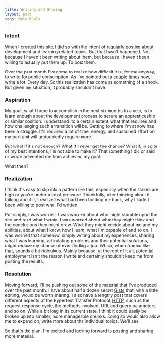 ```yaml
---
title: Writing and Sharing
layout: post
tags: Meta Goals
---
```


### Intent

When I created this site, I did so with the intent of regularly posting about development and learning related topics.  But that hasn't happened.  Not because I haven't been writing about them, but because I haven't been willing to actually put them up.  To post them.

Over the past month I've come to realize how difficult it is, for me anyway, to write for public consumption.  As I've pointed out a [couple](http://travisingram.github.io/2014/07/23/initial-commit/) [times](http://travisingram.github.io/2014/07/23/projects/) now, I write a lot.  Every day.  So this realization has come as something of a shock.  But given my situation, it probably shouldn't have.

### Aspiration

My goal, what I hope to accomplish in the next six months to a year, is to learn enough about the development process to secure an apprenticeship or similar position.  I understand, to a certain extent, what that requires and how challenging such a transition will be.  Getting to where I'm at now has been a struggle.  It's required a lot of time, energy, and sustained effort on my part and will undoubtedly require more.

But what if it's not enough?  What if I never get the chance?  What if, in spite of my best intentions, I'm not able to make it?  That something I did or said or _wrote_ prevented me from achieving my goal.

What then?

### Realization

I think it's easy to slip into a pattern like this, especially when the stakes are high or you're under a lot of pressure.  Thankfully, after thinking about it, talking about it, I realized what had been holding me back, why I hadn't been willing to post what I'd written.

Put simply, I was worried.  I was worried about who might stumble upon the site and read what I wrote.  I was worried about what they might think and the conclusions they might draw.  What they might decide about me and my abilities, about what I know, how I learn, what I'm capable of and so on.  I was worried that somehow, simply writing about my experiences, sharing what I was learning, articulating problems and their potential solutions, might reduce my chance of ever finding a job.  Which, when framed like that, sounds a bit ridiculous.  Mainly because, at the root of it all, potential employment isn't the reason I write and certainly shouldn't keep me from posting the results.

### Resolution

Moving forward, I'll be pushing out some of the material that I've produced over the past month.  I have about half a dozen secret [Gists](https://gist.github.com/TravisIngram) that, with a little editing, would be worth sharing.  I also have a lengthy post that covers different aspects of the Hypertext Transfer Protocol, [HTTP](http://en.wikipedia.org/wiki/Hypertext_Transfer_Protocol), such as the request response cycle, the methods involved, URL and query parameters and so on.  While a bit long in its current state, I think it could easily be broken up into smaller, more manageable chunks.  Doing so would also allow me to expand on, write more about the individual topics.  We'll see.

So that's the plan.  I'm excited and looking forward to posting and sharing more material.
